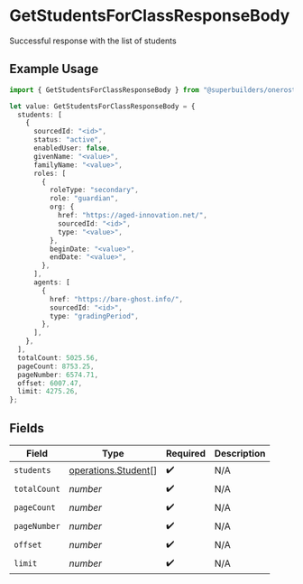 # GetStudentsForClassResponseBody

Successful response with the list of students

## Example Usage

```typescript
import { GetStudentsForClassResponseBody } from "@superbuilders/oneroster/models/operations";

let value: GetStudentsForClassResponseBody = {
  students: [
    {
      sourcedId: "<id>",
      status: "active",
      enabledUser: false,
      givenName: "<value>",
      familyName: "<value>",
      roles: [
        {
          roleType: "secondary",
          role: "guardian",
          org: {
            href: "https://aged-innovation.net/",
            sourcedId: "<id>",
            type: "<value>",
          },
          beginDate: "<value>",
          endDate: "<value>",
        },
      ],
      agents: [
        {
          href: "https://bare-ghost.info/",
          sourcedId: "<id>",
          type: "gradingPeriod",
        },
      ],
    },
  ],
  totalCount: 5025.56,
  pageCount: 8753.25,
  pageNumber: 6574.71,
  offset: 6007.47,
  limit: 4275.26,
};
```

## Fields

| Field                                                      | Type                                                       | Required                                                   | Description                                                |
| ---------------------------------------------------------- | ---------------------------------------------------------- | ---------------------------------------------------------- | ---------------------------------------------------------- |
| `students`                                                 | [operations.Student](../../models/operations/student.md)[] | :heavy_check_mark:                                         | N/A                                                        |
| `totalCount`                                               | *number*                                                   | :heavy_check_mark:                                         | N/A                                                        |
| `pageCount`                                                | *number*                                                   | :heavy_check_mark:                                         | N/A                                                        |
| `pageNumber`                                               | *number*                                                   | :heavy_check_mark:                                         | N/A                                                        |
| `offset`                                                   | *number*                                                   | :heavy_check_mark:                                         | N/A                                                        |
| `limit`                                                    | *number*                                                   | :heavy_check_mark:                                         | N/A                                                        |